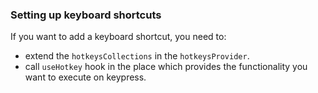 ### Setting up keyboard shortcuts

If you want to add a keyboard shortcut, you need to:
- extend the `hotkeysCollections` in the `hotkeysProvider`.
- call `useHotkey` hook in the place which provides the functionality you want to execute on keypress.
